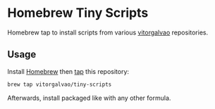 # Homebrew Tiny Scripts

Homebrew tap to install scripts from various [vitorgalvao](https://github.com/vitorgalvao/) repositories.

## Usage

Install [Homebrew](http://brew.sh/) then [tap](https://github.com/Homebrew/brew/blob/master/docs/Taps.md) this repository:

```bash
brew tap vitorgalvao/tiny-scripts
```

Afterwards, install packaged like with any other formula.
